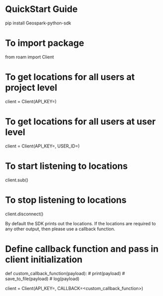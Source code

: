 #  QuickStart Guide

pip install Geospark-python-sdk

# To import package

from roam import Client

# To get locations for all users at project level
client = Client(API_KEY=<API-KEY>)

# To get locations for all users at user level
client = Client(API_KEY=<API-KEY>, USER_ID=<USER-ID>)

# To start listening to locations
client.sub()

# To stop listening to locations
client.disconnect()

By default the SDK prints out the locations. If the locations are required to any other output, then
please use a callback function. 

# Define callback function and pass in client initialization

def custom_callback_function(payload):
    # print(payload)
    # save_to_file(payload)
    # log(payload)

client = Client(API_KEY=<API-KEY>, CALLBACK=<custom_callback_function>)
